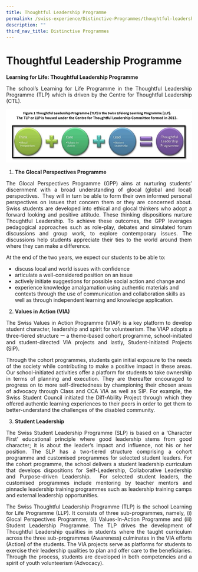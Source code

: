 ```yaml
---
title: Thoughtful Leadership Programme
permalink: /swiss-experience/Distinctive-Programmes/thoughtful-leadership-programme/
description: ""
third_nav_title: Distinctive Programmes
---
```

# Thoughtful Leadership Programme

**Learning for Life: Thoughtful Leadership Programme**

<p style="text-align: justify;">The school’s Learning for Life Programme in the Thoughtful Leadership Programme (TLP) which is driven by the Centre for Thoughtful Leadership (CTL).</p>

![](/images/Swiss%20Experience/Distinctive%20Programmes/TLP_Figure1.jpg)


1.  **The Glocal Perspectives Programme**

<p style="text-align: justify;">The Glocal Perspectives Programme (GPP) aims at nurturing students’ discernment with a broad understanding of glocal (global and local) perspectives.  They will in turn be able to form their own informed personal perspectives on issues that concern them or they are concerned about. Swiss students are developed into ethical and glocal thinkers who adopt a forward looking and positive attitude. These thinking dispositions nurture Thoughtful Leadership. To achieve these outcomes, the GPP leverages pedagogical approaches such as role-play, debates and simulated forum discussions and group work, to explore contemporary issues. The discussions help students appreciate their ties to the world around them where they can make a difference.</p>

At the end of the two years, we expect our students to be able to:

*   discuss local and world issues with confidence
*   articulate a well-considered position on an issue
*   actively initiate suggestions for possible social action and change and
*   experience knowledge amalgamation using authentic materials and contexts through the use of communication and collaboration skills as well as through independent learning and knowledge application.

2.  **Values in Action (VIA)**

<p style="text-align: justify;">The Swiss Values in Action Programme (VIAP) is a key platform to develop student character, leadership and spirit for volunteerism. The VIAP adopts a three-tiered structure ꟷ a theme-based cohort programme, school-initiated and student-directed VIA projects and lastly, Student-Initiated Projects (SIP).</p>

<p style="text-align: justify;">Through the cohort programmes, students gain initial exposure to the needs of the society while contributing to make a positive impact in these areas. Our school-initiated activities offer a platform for students to take ownership in terms of planning and execution. They are thereafter encouraged to progress on to more self-directedness by championing their chosen areas of advocacy through Class and CCA VIA as well as SIP. For example, the Swiss Student Council initiated the Diff-Ability Project through which they offered authentic learning experiences to their peers in order to get them to better-understand the challenges of the disabled community.</p>

3.  **Student Leadership**

<p style="text-align: justify;">The Swiss Student Leadership Programme (SLP) is based on a ‘Character First’ educational principle where good leadership stems from good character; it is about the leader’s impact and influence, not his or her position. The SLP has a two-tiered structure comprising a cohort programme and customised programmes for selected student leaders. For the cohort programme, the school delivers a student leadership curriculum that develops dispositions for Self-Leadership, Collaborative Leadership and Purpose-driven Leadership.  For selected student leaders, the customised programmes include mentoring by teacher mentors and pinnacle leadership training programmes such as leadership training camps and external leadership opportunities.</p>

<p style="text-align: justify;">The Swiss Thoughtful Leadership Programme (TLP) is the school Learning for Life Programme (LLP). It consists of three sub-programmes, namely, (i) Glocal Perspectives Programme, (ii) Values-In-Action Programme and (iii) Student Leadership Programme. The TLP drives the development of Thoughtful Leadership qualities in students where the taught curriculum across the three sub-programmes (Awareness) culminates in the VIA efforts (Action) of the students. The VIA projects serve as platforms for students to exercise their leadership qualities to plan and offer care to the beneficiaries. Through the process, students are developed in both competencies and a spirit of youth volunteerism (Advocacy).</p>